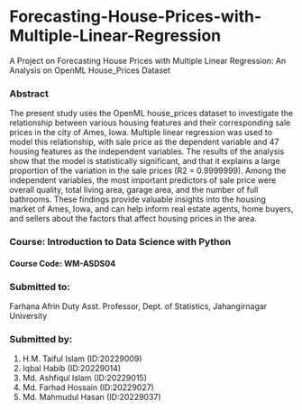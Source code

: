 # Forecasting-House-Prices-with-Multiple-Linear-Regression
A Project on Forecasting House Prices with Multiple Linear Regression: An Analysis on OpenML House_Prices Dataset
### Abstract
The present study uses the OpenML house_prices dataset to investigate the relationship between various housing features and their corresponding sale prices in the city of Ames, Iowa. Multiple linear regression was used to model this relationship, with sale price as the dependent variable and 47 housing features as the independent variables. The results of the analysis show that the model is statistically significant, and that it explains a large proportion of the variation in the sale prices (R2 = 0.9999999). Among the independent variables, the most important predictors of sale price were overall quality, total living area, garage area, and the number of full bathrooms. These findings provide valuable insights into the housing market of Ames, Iowa, and can help inform real estate agents, home buyers, and sellers about the factors that affect housing prices in the area.
### Course: Introduction to Data Science with Python 
#### Course Code: WM-ASDS04



### Submitted to:
Farhana Afrin Duty 
Asst. Professor, Dept. of Statistics, 
Jahangirnagar University


### Submitted by:
1.	H.M. Taiful Islam (ID:20229009) 
2.	Iqbal Habib (ID:20229014) 
3.	Md. Ashfiqul Islam (ID:20229015)
4.	Md. Farhad Hossain (ID:20229027) 
5.	Md. Mahmudul Hasan (ID:20229037)







